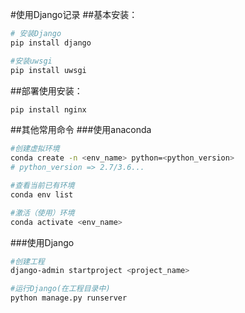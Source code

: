 #使用Django记录
##基本安装：
```py
# 安装Django
pip install django

#安装uwsgi
pip install uwsgi
```
##部署使用安装：
```py
pip install nginx
```

##其他常用命令
###使用anaconda
```sh
#创建虚拟环境
conda create -n <env_name> python=<python_version>
# python_version => 2.7/3.6...

#查看当前已有环境
conda env list

#激活（使用）环境
conda activate <env_name>
```
###使用Django
```sh
#创建工程
django-admin startproject <project_name>

#运行Django(在工程目录中)
python manage.py runserver
```
